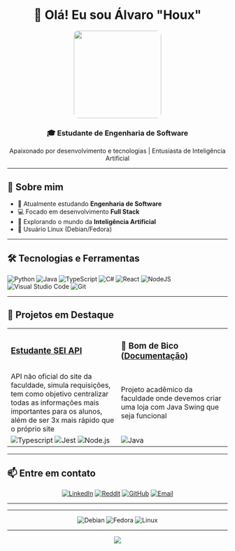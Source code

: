 <div align="center">
  <h1>👋 Olá! Eu sou Álvaro "Houx"</h1>
  <img src="https://i.pinimg.com/736x/bd/43/2b/bd432b9c04532933aacb0b140e6dc871.jpg" height="200px" style="border-radius: 10px;">
</div>

<div align="center">
  <h3>🎓 Estudante de Engenharia de Software</h3>
  <p>Apaixonado por desenvolvimento e tecnologias | Entusiasta de Inteligência Artificial</p>
</div>

---

## 🚀 Sobre mim

- 🌱 Atualmente estudando **Engenharia de Software**
- 💻 Focado em desenvolvimento **Full Stack**
- 🤖 Explorando o mundo da **Inteligência Artificial**
- 🐧 Usuário Linux (Debian/Fedora)

---

## 🛠️ Tecnologias e Ferramentas

![Python](https://img.shields.io/badge/python-3670A0?style=for-the-badge&logo=python&logoColor=ffdd54)
![Java](https://img.shields.io/badge/java-%23ED8B00.svg?style=for-the-badge&logo=openjdk&logoColor=white)
![TypeScript](https://img.shields.io/badge/typescript-%23007ACC.svg?style=for-the-badge&logo=typescript&logoColor=white)
![C#](https://img.shields.io/badge/c%23-%23239120.svg?style=for-the-badge&logo=csharp&logoColor=white)
![React](https://img.shields.io/badge/react-%2320232a.svg?style=for-the-badge&logo=react&logoColor=%2361DAFB)
![NodeJS](https://img.shields.io/badge/node.js-6DA55F?style=for-the-badge&logo=node.js&logoColor=white)
![Visual Studio Code](https://img.shields.io/badge/Visual%20Studio%20Code-0078d7.svg?style=for-the-badge&logo=visual-studio-code&logoColor=white)
![Git](https://img.shields.io/badge/git-%23F05033.svg?style=for-the-badge&logo=git&logoColor=white)

---

## 🎯 Projetos em Destaque

<table>
  <tr>
    <td width="50%"><h3><a href="https://github.com/AlvaroHoux/estudante-sei-api">Estudante SEI API</a></h3></td>
    <td width="50%"><h3>🦆 Bom de Bico (<a href="https://github.com/RicardoByte/Projeto-Bom-de-Bico-Documentos">Documentação</a>)</h3></td>
  </tr>
  <tr>
    <td>API não oficial do site da faculdade, simula requisições, tem como objetivo centralizar todas as informações mais importantes para os alunos, além de ser 3x mais rápido que o próprio site</td>
    <td>Projeto acadêmico da faculdade onde devemos criar uma loja com Java Swing que seja funcional</td>
  </tr>
  <tr>
    <td>
      <img alt="Typescript" src="https://img.shields.io/badge/typescript-%23007ACC.svg?style=for-the-badge&logo=typescript&logoColor=white">
      <img alt="Jest" src="https://img.shields.io/badge/-jest-%23C21325?style=for-the-badge&logo=jest&logoColor=white">
      <img alt="Node.js" src="https://img.shields.io/badge/node.js-6DA55F?style=for-the-badge&logo=node.js&logoColor=white">
    </td>
    <td>
      <img alt="Java" src="https://img.shields.io/badge/java-%23ED8B00.svg?style=for-the-badge&logo=openjdk&logoColor=white">
    </td>
  </tr>
</table>

---

## 📫 Entre em contato

<div align="center">

[![LinkedIn](https://img.shields.io/badge/linkedin-%230077B5.svg?style=for-the-badge&logo=linkedin&logoColor=white)](https://www.linkedin.com/in/alvaro-victor/)
[![Reddit](https://img.shields.io/badge/Reddit-FF4500?style=for-the-badge&logo=reddit&logoColor=white)](https://www.reddit.com/user/AlvaroHoux/)
[![GitHub](https://img.shields.io/badge/github-%23121011.svg?style=for-the-badge&logo=github&logoColor=white)](https://github.com/AlvaroHoux)
[![Email](https://img.shields.io/badge/Email-D14836?style=for-the-badge&logo=gmail&logoColor=white)](mailto:seu-email@exemplo.com)

</div>

---

---

<div align="center">
  <img alt="Debian" src="https://img.shields.io/badge/Debian-D70A53?style=for-the-badge&logo=debian&logoColor=white"/>
  <img alt="Fedora" src="https://img.shields.io/badge/Fedora-294172?style=for-the-badge&logo=fedora&logoColor=white"/>
  <img alt="Linux" src="https://img.shields.io/badge/Linux-FCC624?style=for-the-badge&logo=linux&logoColor=black"/>
  <hr/>
  
  <img src="https://i.pinimg.com/736x/18/6d/4c/186d4c896ba234ccd89d47cfc24659bf.jpg"/>
</div>
